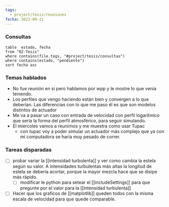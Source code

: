 ```yaml
---
tags:
  - project/tesis/reuniones
fecha: 2023-09-21
---
```

 

### Consultas
```dataview
table  estado, fecha
from "02-Tesis"
where contains(file.tags, "#project/tesis/consultas")
where contains(estado, "pendiente")
sort fecha asc
```

### Temas hablados
* No fue reunión en si pero hablamos por wpp y le mostre lo que venia teniendo.
* Los perfiles que vengo haciendo están bien y convergen a lo que deberían. Las diferencias con lo que me paso él es que son modelos distintos de actuador
* Me va a pasar un caso con entrada de velocidad con perfil logarítmico que sería la forma del perfil atmosférico, para seguir simulando.
* El miercoles vamos a reunirnos y me muestra como usar Tupac
	* con tupac voy a poder simular un actuador más complejo que ya con mi computadora se haría muy pesado de correr.

### Tareas disparadas
- [ ] probar variar la [[intensidad turbulenta]] y ver como cambia la estela según su valor. A intensidades turbulentas más altas la longitud de estela se debería acortar, porque la mayor mezcla hace que se disipe más rápido.
	- [ ] modificar le python para setear el [[includeSettings]] para que pregunte por el valor para la [[intensidad turbulenta]]
- [ ] Hacer que los graficos de [[matplotlib]] queden todos con la misma escala de velocidad para que quede comparable.